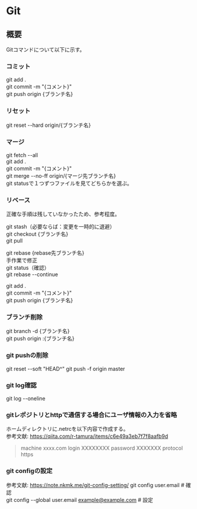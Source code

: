 # Git

## 概要
Gitコマンドについて以下に示す。

### コミット
git add .  
git commit -m "{コメント}"  
git push origin {ブランチ名}

### リセット
git reset --hard origin/{ブランチ名}

### マージ
git fetch --all  
git add .  
git commit -m "{コメント}"  
git merge --no-ff origin/{マージ先ブランチ名}  
git statusで１つずつファイルを見てどちらかを選ぶ。  

### リベース
正確な手順は残していなかったため、参考程度。  

git stash（必要ならば：変更を一時的に退避）  
git checkout {ブランチ名}  
git pull  

git rebase {rebase先ブランチ名}  
手作業で修正  
git status（確認）  
git rebase --continue  

git add .  
git commit -m "{コメント}"  
git push origin {ブランチ名}  

### ブランチ削除
git branch -d {ブランチ名}  
git push origin :{ブランチ名}  

### git pushの削除  
git reset --soft "HEAD^"
git push -f origin master  

### git log確認
git log --oneline  

### gitレポジトリとhttpで通信する場合にユーザ情報の入力を省略
ホームディレクトリに.netrcを以下内容で作成する。  
参考文献: https://qiita.com/r-tamura/items/c6e49a3eb7f7f8aafb9d  
>machine xxxx.com
>login XXXXXXXX
>password XXXXXXX
>protocol https

### git configの設定
参考文献: https://note.nkmk.me/git-config-setting/
git config user.email  # 確認  
git config --global user.email example@example.com  # 設定
